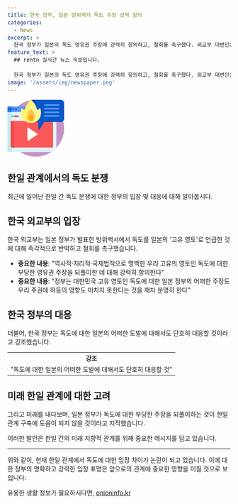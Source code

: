 ```yaml
---
title: 한국 정부, 일본 방위백서 독도 주장 강력 항의
categories:
  - News
excerpt: >
  한국 정부가 일본의 독도 영유권 주장에 강력히 항의하고, 철회를 촉구했다. 외교부 대변인은 독도는 우리 고유 영토라며 어떠한 주장도 우리 주권에 영향을 미치지 못한다고 강조했다. 또한, 일본의 도발에 단호히 대응할 것을 밝히고, 한일 관계에 부정적 영향을 준다고 경고했다. 이로써 한일 간 갈등이 고조되고 있으며, 양국 간의 긴장 관리가 요구되고 있다. (150자)
feature_text: >
  ## rentn 실시간 뉴스 속보입니다.

  한국 정부가 일본의 독도 영유권 주장에 강력히 항의하고, 철회를 촉구했다. 외교부 대변인은 독도는 우리 고유 영토라며 어떠한 주장도 우리 주권에 영향을 미치지 못한다고 강조했다. 또한, 일본의 도발에 단호히 대응할 것을 밝히고, 한일 관계에 부정적 영향을 준다고 경고했다. 이로써 한일 간 갈등이 고조되고 있으며, 양국 간의 긴장 관리가 요구되고 있다. (150자)
image: '/assets/img/newspaper.png'
---
```


<p><img src="/assets/img/news.png" alt="rentncar 속보" /></p>

<h2 data-ke-size="size26">한일 관계에서의 독도 분쟁</h2>

<p data-ke-size="size16">최근에 일어난 한일 간 독도 분쟁에 대한 정부의 입장 및 대응에 대해 알아봅시다.</p>

<h2>한국 외교부의 입장</h2>

<p data-ke-size="size16">한국 외교부는 일본 정부가 발표한 방위백서에서 독도를 일본의 '고유 영토'로 언급한 것에 대해 즉각적으로 반박하고 철회를 촉구했습니다.</p>

<ul>
    <li><b>중요한 내용</b>: "역사적·지리적·국제법적으로 명백한 우리 고유의 영토인 독도에 대한 부당한 영유권 주장을 되풀이한 데 대해 강력히 항의한다"</li>
    <li><b>중요한 내용</b>: "정부는 대한민국 고유 영토인 독도에 대한 일본 정부의 어떠한 주장도 우리 주권에 하등의 영향도 미치지 못한다는 것을 재차 분명히 한다"</li>
</ul>

<h2>한국 정부의 대응</h2>

<p data-ke-size="size16">더불어, 한국 정부는 독도에 대한 일본의 어떠한 도발에 대해서도 단호히 대응할 것이라고 강조했습니다.</p>

<table>
    <tr>
        <td style="text-align: center; height: 17px;"><b>강조</b></td>
    </tr>
    <tr>
        <td style="text-align: center; height: 17px;">"독도에 대한 일본의 어떠한 도발에 대해서도 단호히 대응할 것"</td>
    </tr>
</table>

<h2>미래 한일 관계에 대한 고려</h2>

<p data-ke-size="size16">그리고 미래를 내다보며, 일본 정부가 독도에 대한 부당한 주장을 되풀이하는 것이 한일 관계 구축에 도움이 되지 않을 것이라고 지적했습니다.</p>

<p data-ke-size="size16">이러한 발언은 한일 간의 미래 지향적 관계를 위해 중요한 메시지를 담고 있습니다.</p>

<hr>

<p data-ke-size="size16">위와 같이, 현재 한일 관계에서 독도에 대한 입장 차이가 논란이 되고 있습니다. 이에 대한 정부의 명확하고 강력한 입장 표명은 앞으로의 관계에 중요한 영향을 미칠 것으로 보입니다.</p>
유용한 생활 정보가 필요하시다면, <a href="https://onioninfo.kr" rel="dofollow">onioninfo.kr</a>



